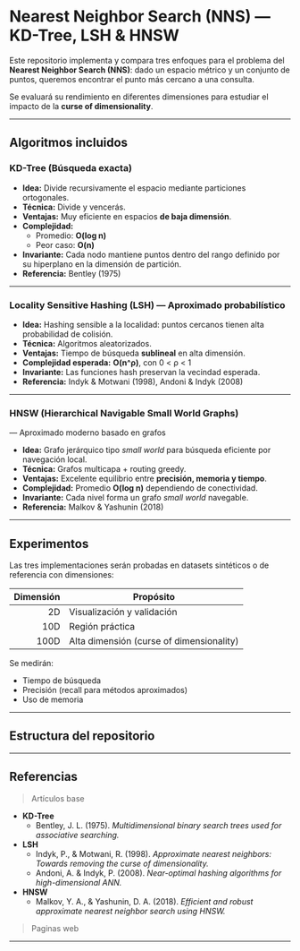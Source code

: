 #  Nearest Neighbor Search (NNS) — KD-Tree, LSH & HNSW

Este repositorio implementa y compara tres enfoques para el problema del **Nearest Neighbor Search (NNS)**: dado un espacio métrico y un conjunto de puntos, queremos encontrar el punto más cercano a una consulta.

Se evaluará su rendimiento en diferentes dimensiones para estudiar el impacto de la **curse of dimensionality**.

---

##  Algoritmos incluidos

###  KD-Tree (Búsqueda exacta)
- **Idea:** Divide recursivamente el espacio mediante particiones ortogonales.
- **Técnica:** Divide y vencerás.
- **Ventajas:** Muy eficiente en espacios **de baja dimensión**.
- **Complejidad:**  
  - Promedio: **O(log n)**  
  - Peor caso: **O(n)**
- **Invariante:** Cada nodo mantiene puntos dentro del rango definido por su hiperplano en la dimensión de partición.
- **Referencia:** Bentley (1975)

---

###  Locality Sensitive Hashing (LSH) — Aproximado probabilístico
- **Idea:** Hashing sensible a la localidad: puntos cercanos tienen alta probabilidad de colisión.
- **Técnica:** Algoritmos aleatorizados.
- **Ventajas:** Tiempo de búsqueda **sublineal** en alta dimensión.
- **Complejidad esperada:** **O(n^ρ)**, con 0 < ρ < 1
- **Invariante:** Las funciones hash preservan la vecindad esperada.
- **Referencia:** Indyk & Motwani (1998), Andoni & Indyk (2008)

---

###  HNSW (Hierarchical Navigable Small World Graphs)  
— Aproximado moderno basado en grafos
- **Idea:** Grafo jerárquico tipo *small world* para búsqueda eficiente por navegación local.
- **Técnica:** Grafos multicapa + routing greedy.
- **Ventajas:** Excelente equilibrio entre **precisión, memoria y tiempo**.
- **Complejidad:** Promedio **O(log n)** dependiendo de conectividad.
- **Invariante:** Cada nivel forma un grafo *small world* navegable.
- **Referencia:** Malkov & Yashunin (2018)

---

##  Experimentos

Las tres implementaciones serán probadas en datasets sintéticos o de referencia con dimensiones:

| Dimensión | Propósito |
|----------:|-----------|
| 2D        | Visualización y validación |
| 10D       | Región práctica |
| 100D      | Alta dimensión (curse of dimensionality) |

Se medirán:
- Tiempo de búsqueda
- Precisión (recall para métodos aproximados)
- Uso de memoria

---

##  Estructura del repositorio

---
##  Referencias

> Artículos base

- **KD-Tree**
  - Bentley, J. L. (1975). *Multidimensional binary search trees used for associative searching.*
- **LSH**
  - Indyk, P., & Motwani, R. (1998). *Approximate nearest neighbors: Towards removing the curse of dimensionality.*
  - Andoni, A. & Indyk, P. (2008). *Near-optimal hashing algorithms for high-dimensional ANN.*
- **HNSW**
  - Malkov, Y. A., & Yashunin, D. A. (2018). *Efficient and robust approximate nearest neighbor search using HNSW.*

> Paginas web

---
